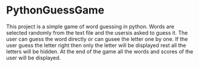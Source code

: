 # PythonGuessGame

This project is a simple game of word guessing in python. Words are selected randomly from the text file and the usersis asked to guess it. 
The user can guess the word directly or can gusee the letter one by one. If the user guess the letter right then only the letter will be displayed
rest all the letters will be hidden. At the end of the game all the words and scores of the user will be displayed.
